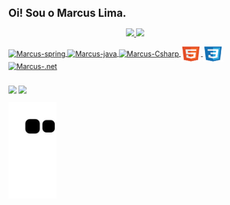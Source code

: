 ## Oi! Sou o Marcus Lima.

<div align="center">
  <a href="https://github.com/MarcusViniLima)">
  <img height="180em" src="https://github-readme-stats.vercel.app/api?username=MarcusViniLima&show_icons=true&theme=dark&include_all_commits=true&count_private=true"/>
  <img height="180em" src="https://github-readme-stats.vercel.app/api/top-langs/?username=MarcusViniLima&layout=compact&langs_count=7&theme=dark"/>
</div>
  </div>
<div style="display: inline_block"><br>
  <img align="center" alt="Marcus-spring" height="30" width="40" img src="https://cdn.jsdelivr.net/gh/devicons/devicon/icons/spring/spring-original.svg">
  <img align="center" alt="Marcus-java" height="30" width="40" img src="https://cdn.jsdelivr.net/gh/devicons/devicon/icons/java/java-original.svg">
  <img align="center" alt="Marcus-Csharp" height="30" width="40" img src="https://cdn.jsdelivr.net/gh/devicons/devicon/icons/csharp/csharp-original.svg">
  <img align="center" alt="Marcus-HTML" height="30" width="40" src="https://raw.githubusercontent.com/devicons/devicon/master/icons/html5/html5-original.svg">
  <img align="center" alt="Marcus-CSS" height="30" width="40" src="https://raw.githubusercontent.com/devicons/devicon/master/icons/css3/css3-original.svg">
  <img align="center" alt="Marcus-.net" height="30" width="40" img src="https://cdn.jsdelivr.net/gh/devicons/devicon/icons/dotnetcore/dotnetcore-original.svg">
</div>
  
  ##
  
  <div> 
  <a href = "mailto:marcus12367lima@gmail.com"><img src="https://img.shields.io/badge/-Gmail-%23333?style=for-the-badge&logo=gmail&logoColor=white" target="_blank"></a>
  <a href="https://www.linkedin.com/in/marcuslameu/" target="_blank"><img src="https://img.shields.io/badge/-LinkedIn-%230077B5?style=for-the-badge&logo=linkedin&logoColor=white" target="_blank"></a> 
 
  ![Snake animation](https://github.com/rafaballerini/rafaballerini/blob/output/github-contribution-grid-snake.svg)
 
</div>
